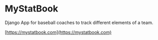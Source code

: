 # MyStatBook

Django App for baseball coaches to track different elements of a team.  

[https://mystatbook.com](https://mystatbook.com)
